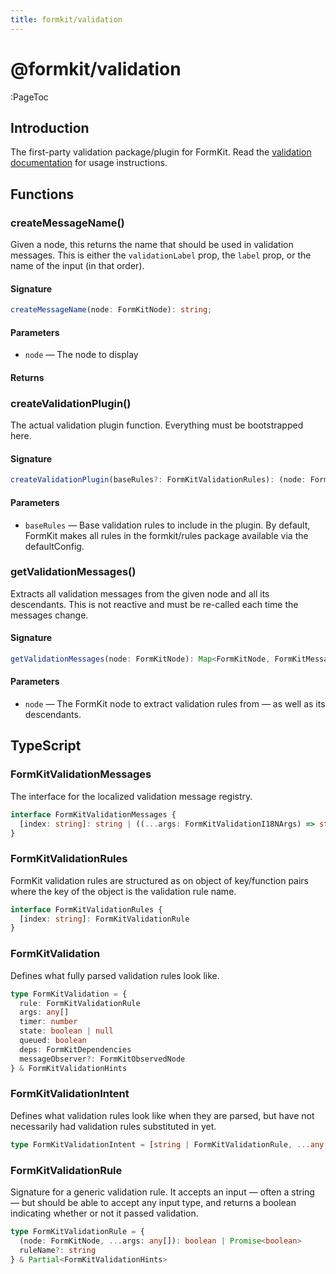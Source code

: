 ```yaml
---
title: formkit/validation
---
```


# @formkit/validation

:PageToc

## Introduction

The first-party validation package/plugin for FormKit. Read the [validation documentation](https://formkit.com/essentials/validation) for usage instructions.

## Functions

### createMessageName()

Given a node, this returns the name that should be used in validation messages. This is either the `validationLabel` prop, the `label` prop, or the name of the input (in that order).

#### Signature

```typescript
createMessageName(node: FormKitNode): string;
```

#### Parameters

- `node` — The node to display

#### Returns

### createValidationPlugin()

The actual validation plugin function. Everything must be bootstrapped here.

#### Signature

```typescript
createValidationPlugin(baseRules?: FormKitValidationRules): (node: FormKitNode) => void;
```

#### Parameters

- `baseRules` — Base validation rules to include in the plugin. By default, FormKit makes all rules in the formkit/rules package available via the defaultConfig.

### getValidationMessages()

Extracts all validation messages from the given node and all its descendants. This is not reactive and must be re-called each time the messages change.

#### Signature

```typescript
getValidationMessages(node: FormKitNode): Map<FormKitNode, FormKitMessage[]>;
```

#### Parameters

- `node` — The FormKit node to extract validation rules from — as well as its descendants.

## TypeScript

### FormKitValidationMessages

The interface for the localized validation message registry.

```typescript
interface FormKitValidationMessages {
  [index: string]: string | ((...args: FormKitValidationI18NArgs) => string)
}
```

### FormKitValidationRules

FormKit validation rules are structured as on object of key/function pairs where the key of the object is the validation rule name.

```typescript
interface FormKitValidationRules {
  [index: string]: FormKitValidationRule
}
```

### FormKitValidation

Defines what fully parsed validation rules look like.

```typescript
type FormKitValidation = {
  rule: FormKitValidationRule
  args: any[]
  timer: number
  state: boolean | null
  queued: boolean
  deps: FormKitDependencies
  messageObserver?: FormKitObservedNode
} & FormKitValidationHints
```

### FormKitValidationIntent

Defines what validation rules look like when they are parsed, but have not necessarily had validation rules substituted in yet.

```typescript
type FormKitValidationIntent = [string | FormKitValidationRule, ...any[]]
```

### FormKitValidationRule

Signature for a generic validation rule. It accepts an input — often a string — but should be able to accept any input type, and returns a boolean indicating whether or not it passed validation.

```typescript
type FormKitValidationRule = {
  (node: FormKitNode, ...args: any[]): boolean | Promise<boolean>
  ruleName?: string
} & Partial<FormKitValidationHints>
```

